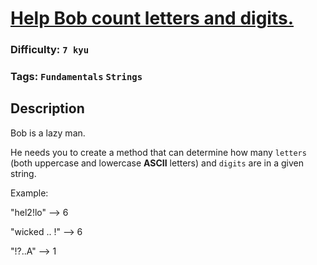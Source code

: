 # [Help Bob count letters and digits.](https://www.codewars.com/kata/5738f5ea9545204cec000155)

### Difficulty: `7 kyu`

### Tags: `Fundamentals` `Strings`

## Description

Bob is a lazy man.

He needs you to create a method that can determine how many `letters` (both uppercase and lowercase **ASCII** letters) and `digits` are in a given string.

Example:

"hel2!lo" --> 6

"wicked .. !" --> 6

"!?..A" --> 1